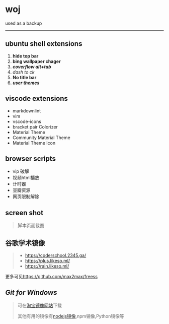 # woj

used as a backup

***

## ubuntu shell extensions  

1. **hide top bar**
2. **bing wallpaper chager**
3. ***coverflow alt+tab***
4. *dash to ck*
5. **No title bar**
6. ***user themes***  

## viscode extensions

+ markdownlint  
+ vim
+ vscode-icons
+ bracket pair Colorizer
+ Material Theme
+ Community Material Theme
+ Material Theme Icon

## browser scripts

+ vip 破解
+ 视频html播放
+ 计时器
+ 豆瓣资源
+ 网页限制解除

## screen shot

> 脚本页面截图

## 谷歌学术镜像

> + <https://coderschool.2345.ga/>
> + <https://plus.likeso.ml/>
> + <https://rain.likeso.ml/>

更多可见<https://github.com/max2max/freess>  

## *Git for Windows*

> 可在[淘宝镜像网站](https://npm.taobao.org/mirrors/git-for-windows/)下载  
>
> 其他有用的镜像有[nodejs镜像](http://npm.taobao.org/mirrors/node),npm镜像,Python镜像等  
